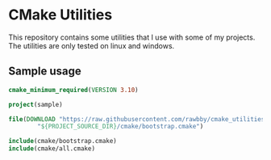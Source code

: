 CMake Utilities
===

This repository contains some utilities that I use with some of my projects.
The utilities are only tested on linux and windows.

Sample usage
---

```cmake
cmake_minimum_required(VERSION 3.10)

project(sample)

file(DOWNLOAD "https://raw.githubusercontent.com/rawbby/cmake_utilities/refs/heads/main/bootstrap.cmake"
        "${PROJECT_SOURCE_DIR}/cmake/bootstrap.cmake")

include(cmake/bootstrap.cmake)
include(cmake/all.cmake)
```
